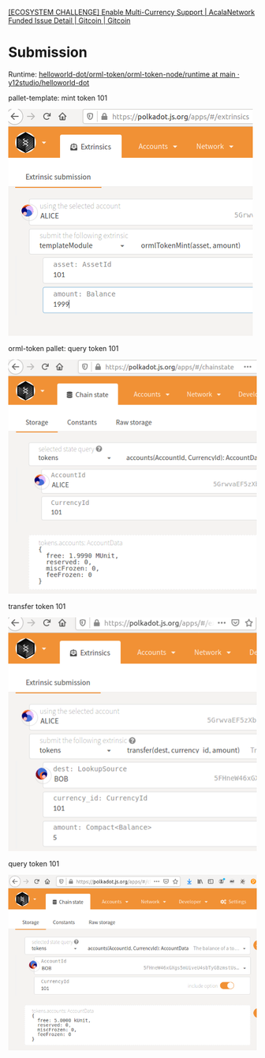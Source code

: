 [[ECOSYSTEM CHALLENGE] Enable Multi-Currency Support | AcalaNetwork Funded Issue Detail | Gitcoin | Gitcoin](https://gitcoin.co/issue/AcalaNetwork/polakdot-hello-world-acala/2/100023952)

# Submission

Runtime: [helloworld-dot/orml-token/orml-token-node/runtime at main · y12studio/helloworld-dot](https://github.com/y12studio/helloworld-dot/tree/main/orml-token/orml-token-node/runtime)

pallet-template: mint token 101

![img](s1.png)

orml-token pallet: query token 101

![img](s2.png)

transfer token 101

![img](s3.png)

query token 101

![img](s4.png)

